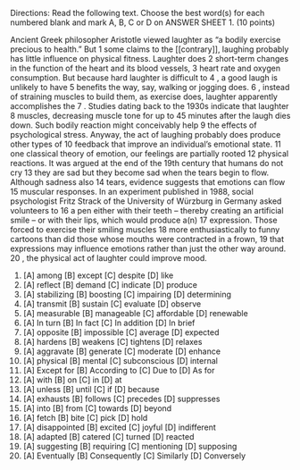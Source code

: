 <!-- TODO 没写 -->

Directions:
Read the following text. Choose the best word(s) for each numbered blank and  mark A, B, C or D on ANSWER SHEET 1. (10 points)

Ancient Greek philosopher Aristotle viewed laughter as “a bodily exercise precious to health.” But   1    some claims to the [[contrary]], laughing probably has   little  influence on physical  fitness. Laughter  does     2       short-term  changes  in the function of the heart and its blood vessels,    3    heart rate and oxygen  consumption. But  because hard laughter is  difficult to   4   , a good laugh is   unlikely to have   5      benefits the way, say, walking or jogging does.
      6  , instead of straining muscles to build them, as exercise does, laughter apparently accomplishes the  7  . Studies dating back to the 1930s indicate that  laughter    8    muscles, decreasing muscle tone for up to 45 minutes after the laugh  dies down.
Such bodily reaction might conceivably help    9    the effects of psychological  stress. Anyway, the act of laughing probably does produce other types of   10    feedback that improve an individual’s emotional state.    11     one classical theory  of emotion, our feelings are partially rooted      12      physical reactions. It was argued at the end of the 19th century that humans do not cry   13    they are sad but they become sad  when the tears begin to flow.
Although  sadness  also    14     tears,  evidence  suggests  that  emotions  can flow  15   muscular responses. In an experiment published  in  1988,  social psychologist Fritz Strack of the University of Würzburg in Germany asked volunteers to   16   a pen either with their teeth – thereby creating an artificial smile – or with their lips, which would produce a(n)    17      expression. Those forced to exercise    their smiling muscles   18    more enthusiastically to funny cartoons than did those  whose mouths were contracted in a frown,   19   that expressions may influence  emotions rather than just the other way around.    20    , the  physical  act  of  laughter could improve mood.




1.	[A] among	[B] except	[C] despite	[D] like
2.	[A] reflect	[B] demand	[C] indicate	[D] produce
3.	[A] stabilizing	[B] boosting	[C] impairing	[D] determining
4.	[A] transmit	[B] sustain	[C] evaluate	[D] observe
5.	[A] measurable	[B] manageable	[C] affordable	[D] renewable
6.	[A] In turn	[B] In fact	[C] In addition	[D] In brief
7.	[A] opposite	[B] impossible	[C] average	[D] expected
8.	[A] hardens	[B] weakens	[C] tightens	[D] relaxes
9.	[A] aggravate	[B] generate	[C] moderate	[D] enhance
10.	[A] physical	[B] mental	[C] subconscious	[D] internal
11.	[A] Except for	[B] According to	[C] Due to	[D] As for
12.	[A] with	[B] on	[C] in	[D] at
13.	[A] unless	[B] until	[C] if	[D] because
14.	[A] exhausts	[B] follows	[C] precedes	[D] suppresses
15.	[A] into	[B] from	[C] towards	[D] beyond
16.	[A] fetch	[B] bite	[C] pick	[D] hold
17.	[A] disappointed	[B] excited	[C] joyful	[D] indifferent
18.	[A] adapted	[B] catered	[C] turned	[D] reacted
19.	[A] suggesting	[B] requiring	[C] mentioning	[D] supposing
20.	[A] Eventually	[B] Consequently	[C] Similarly	[D] Conversely


